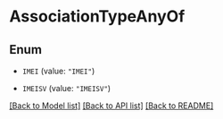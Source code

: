 # AssociationTypeAnyOf

## Enum


* `IMEI` (value: `"IMEI"`)

* `IMEISV` (value: `"IMEISV"`)


[[Back to Model list]](../README.md#documentation-for-models) [[Back to API list]](../README.md#documentation-for-api-endpoints) [[Back to README]](../README.md)


